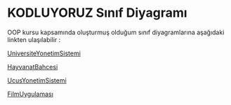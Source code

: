 # KODLUYORUZ Sınıf Diyagramı

OOP kursu kapsamında oluşturmuş olduğum sınıf diyagramlarına
aşağıdaki linkten ulaşılabilir :

[UniversiteYonetimSistemi](https://github.com/fatihcan48/OOP_ClassDiagram/blob/master/figures/UniversiteYonetimSistemi.PNG)

[HayvanatBahcesi](https://github.com/fatihcan48/OOP_ClassDiagram/blob/master/figures/HayvanatBahcesi.PNG)

[UcusYonetimSistemi](https://github.com/fatihcan48/OOP_ClassDiagram/blob/master/figures/UcusYonetim.PNG)

[FilmUygulaması](https://github.com/fatihcan48/OOP_ClassDiagram/blob/master/figures/MovieApp.PNG)